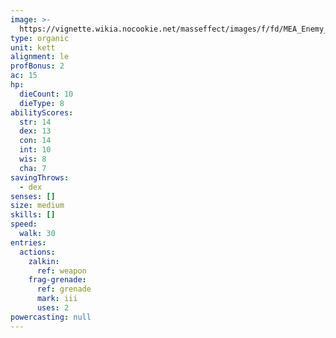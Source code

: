 ```yaml
---
image: >-
  https://vignette.wikia.nocookie.net/masseffect/images/f/fd/MEA_Enemy_Chosen.png/revision/latest?cb=20170705200934
type: organic
unit: kett
alignment: le
profBonus: 2
ac: 15
hp:
  dieCount: 10
  dieType: 8
abilityScores:
  str: 14
  dex: 13
  con: 14
  int: 10
  wis: 8
  cha: 7
savingThrows:
  - dex
senses: []
size: medium
skills: []
speed:
  walk: 30
entries:
  actions:
    zalkin:
      ref: weapon
    frag-grenade:
      ref: grenade
      mark: iii
      uses: 2
powercasting: null
---
```

